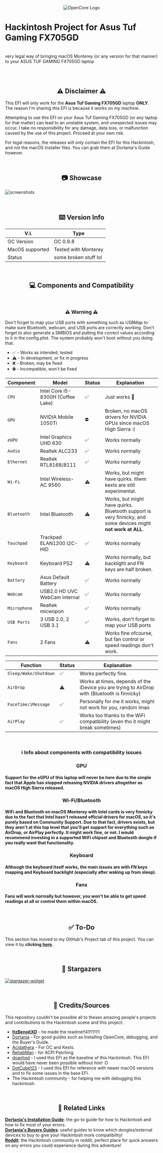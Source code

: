 <!-- made by ItzBenoitXD with the help of BlueprintFramework's README -->
<!-- Header -->
<br/><p align="center">
  <picture>
    <img alt="OpenCore Logo" src="./logo.png">  
  </picture>
  # Hackintosh Project for Asus Tuf Gaming FX705GD
  <br/>
  very legal way of bringing macOS Monterey (or any version for that manner) to your ASUS TUF GAMING FX705GD laptop
  <br/><br/>
</p>

<!-- Disclaimer -->
<br/><h2 align="center">⚠️ Disclaimer ⚠️</h2>

This EFI will only work for the **Asus Tuf Gaming FX705GD** laptop **ONLY**. The reason I'm sharing this EFI is because it works on my machine.

Attempting to use this EFI on your Asus Tuf Gaming FX705GD (or any laptop for that matter) can lead to an unstable system, and unexpected issues may occur. I take no responsibility for any damage, data loss, or malfunction caused by the use of this project. Proceed at your own risk.

For legal reasons, the releases will only contain the EFI for this Hackintosh, and not the macOS Installer files. You can grab them at Dortania's Guide however.

<!-- Showcase -->
<br/><h2 align="center">📷 Showcase</h2>

![screenshots](./showcase.jpg)

<!-- Version Info -->
<br/><h2 align="center">⌨️ Version Info</h2>

| V.I.       | Type                                           |
| --------------- | ------------------------------------------------ |
| OC Version             | OC 0.9.8             |
| MacOS supported            | Tested with Monterey           |
| Status           | some broken stuff lol      

<!-- Components & Compatibility -->
<br/><h2 align="center">💻 Components and Compatibility</h2>

<br/><h3 align="center">⚠️ Warning ⚠️</h3>
Don't forget to map your USB ports with something such as USBMap to make sure Bluetooth, webcam, and USB ports are correctly working.
Don't forget to also generate a SMBIOS and putting the correct values according to it in the config.plist. The system probably won't boot without you doing that.

- ✅ - Works as intended, tested
- ⚠️ - In development, or fix in progress
- ❌ - Broken, may be fixed
- ⛔ - Incompatible, won't be fixed

| Component       | Model                                           | Status             | Explanation             |
| --------------- | ------------------------------------------------ | --------------- | ---------------          |
| `CPU`             | Intel Core i5-8300H (Coffee Lake)             | ✅             | Just works 🥶 |
| `GPU`             | NVIDIA Mobile 1050Ti                        | ⛔             | Broken, no macOS drivers for NVIDIA GPUs since macOS High Sierra :( |
| `eGPU`            | Intel Graphics UHD 630                       | ✅             | Works normally |
| `Audio`           | Realtek ALC233                                | ✅             | Works normally |
| `Ethernet`        | Realtek RTL8168/8111                         | ✅             | Works normally |
| `Wi-Fi`          | Intel Wireless-AC 9560                  | ⚠️ | Works, but might have quirks. itlwm kexts are still experimental. | 
| `Bluetooth`      | Intel Bluetooth                              | ⚠️ | Works, but might have quirks. Bluetooth support is very finnicky, and some devices might **not work at ALL**. | 
| `Touchpad`       | Trackpad ELAN1200 I2C-HID                    | ✅             | Works normally | 
| `Keyboard`       | Keyboard PS2                                 | ⚠️             | Works normally, but backlight and FN keys are half broken. | 
| `Battery`        | Asus Default Battery                         | ✅             | Works normally | 
| `Webcam`         | USB2.0 HD UVC WebCam Internal                                              | ✅             | Works normally | 
| `Microphone`     | Realtek micwopon                                            | ✅             | Works normally | 
| `USB Ports`     | 3 USB 2.0, 2 USB 3.1                                         | ✅             | Works, don't forget to map your USB ports | 
| `Fans`           | 2 Fans                                              | ⚠️             | Works fine ofcourse, but fan control or speed readings don't work. |

| Function       | Status             | Explanation |  
| --------------- | --------------- | --------------- |
| `Sleep/Wake/Shutdown`  | ✅             | Works perfectly fine. |
| `AirDrop`  | ⚠️             | Works at times, depends of the iDevice you are trying to AirDrop with (Bluetooth is finnicky) |
| `FaceTime/iMessage`  | ✅             | Personally for me it works, might not work for you, random lmao |
| `AirPlay`  | ✅             | Works too thanks to the WiFi compatibility (even tho it might break sometimes) |

<br/><h3 align="center">ℹ️ Info about components with compatibility issues</h3>

<h3 align="center">GPU</h3>

#### Support for the eGPU of this laptop will never be here due to the simple fact that Apple has stopped releasing NVIDIA drivers altogether as macOS High Sierra released.

<h3 align="center">Wi-Fi/Bluetooth</h3>

#### WiFi and Bluetooth on macOS Monterey with Intel cards is very finnicky due to the fact that Intel hasn't released official drivers for macOS, so it's purely based on Community Support. Due to that fact, drivers exists, but they aren't at this top level that you'll get support for everything such as AirDrop, or AirPlay perfectly. It might work fine, or not. I would recommend investing in a supported WiFi chipset and Bluetooth dongle if you really want that functionality.

<h3 align="center">Keyboard</h3>

#### Although the keyboard itself works, the main issues are with FN keys mapping and Keyboard backlight (especially after waking up from sleep).

<h3 align="center">Fans</h3>

#### Fans will work normally but however, you won't be able to get speed readings at all or control them within macOS.

<!-- TO-DO List -->
<br/><h2 align="center">✅ To-Do</h2>

This section has moved to my GitHub's Project tab of this project. You can view it by **clicking [here](https://github.com/users/Lolo280374/projects/2/views/1?layout=board).**

<!-- Stargazers -->
<br/><h2 align="center">🌟 Stargazers</h2>

<a href="https://github.com/Lolo280374/Hackintosh-TUFGAMING-FX705GD/stargazers">
  <picture>
    <source media="(prefers-color-scheme: light)" srcset="http://reporoster.com/stars/Lolo280374/Hackintosh-TUFGAMING-FX705GD">
    <img alt="stargazer-widget" src="https://reporoster.com/stars/dark/Lolo280374/Hackintosh-TUFGAMING-FX705GD">
  </picture>
</a>

<!-- Credits -->
<br/><h2 align="center">💖 Credits/Sources</h2>

This repository couldn't be possible all to theses amazing people's projects and contributions to the Hackintosh scene and this project:
- [**ItzBenoitXD**](https://github.com/ItzBenoitXD) - he made the readme!!41!!1!1!1
- [Dortania](https://dortania.github.io/) - For good guides such as Installing OpenCore, debugging, and the Buyer's Guide.
- [Acidathera](https://github.com/acidanthera) - For OC and Kexts.
- [RehabMan](https://github.com/RehabMan) - for ACPI Patching.
- [doanhxd](https://github.com/doanhxd/Asus-TUF-Gaming-FX505GE-Hackintosh) - I used this EFI as the baseline of this Hackintosh. This EFI would have never been possible without him! :D
- [DotCube123](https://github.com/DotCube123/Asus-Tuf-Gaming-FX705GE-Hackintosh) - I used this EFI for reference with newer macOS versions and to fix some issues in the base EFI.
- The Hackintosh community - for helping me with debugging this hackintosh.

<!-- Related Links -->
<br/><h2 align="center">🔗 Related Links</h2>

[**Dortania's Installation Guide**](https://dortania.github.io/OpenCore-Install-Guide/): the go-to guide for how to Hackintosh and how to fix most of your errors.\
[**Dortania's Buyers Guides**](https://dortania.github.io/getting-started/): useful guides to know which dongles/external devices to buy to give your Hackintosh more compatibility!\
[**Reddit**](https://www.reddit.com/r/hackintosh/): the Hackintosh community in reddit, perfect place for quick answers on any errors you could experience during this adventure!
